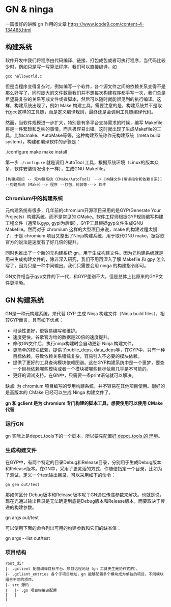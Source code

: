 # GN & ninga

一篇很好的讲解 gn 作用的文章 https://www.icode9.com/content-4-134465.html

## 构建系统

软件开发中我们将程序由代码编译、链接、打包成包或者可执行程序，当代码比较少时，例如只是写一写算法程序，我们可以直接编译。如
```
gcc helloworld.c
```
但是当程序变得复杂时，例如编写一个软件，各个源文件之间的依赖关系变得不是那么好写了，同时庞大的文件数量我们并不想每次构建程序都手写一次，我们总是希望将复杂的关系写成文件或者脚本，然后可以随时就能很见到的执行编译。这样，构建系统出现了，例如 Make 构建工具。需要注意的是，构建系统并不是取代gcc这样的工具链，而是定义编译规则，最终还是会调用工具链编译代码。

然而，当软件规模进一步扩大，特别是有多平台支持需求的时候，编写  Makefile 将是一件繁琐和乏味的事情，而且极容易出错。这时就出现了生成Makefile的工具，比如cmake、AutoMake等等，这种构建系统称作元构建系统（meta build system）。构建和编译软件的步骤是：

./configure
make
make install

第一步 `./configure` 就是调用 AutoTool 工具，根据系统环境（Linux的版本众多，软件安装情况也不一样），生成GNU Makefile。


```
[构建规则] -- 元构建系统（CMake/AutoTool） --> [构建文件(编译指令和依赖关系)] --构建系统 (Make)--> 程序 --打包，封装等---> 软件
```

### Chromium中的构建系统

元构建系统有很多，几年前的chromium开源项目采用的是GYP(Generate Your Projects）构建系统，而不是常见的 CMake。软件工程师根据GYP规则编写构建工程文件（通常以gyp, gypi为后缀），GYP工具根据gyp文件生成GNU Makefile。然而对于 chromium 这样的大型项目来说，make 的构建过程太慢了，于是 chromium 项目又整出了Ninja构建系统，用于取代GNU make，据谷歌官方的说法是速度有了好几倍的提升。

同时也推出了一个新的元构建系统 gn，用于生成构建文件。因为元构建系统就是用来生成构建文件的，除非深入研究，我们不用再深入了解 Makefile 和 gpy 怎么写了，因为只是一种中间输出。我们只需要会用 ninga 的构建指令即可。

GN文件相当于gyp文件的下一代，和GYP差别不大，但是总体上比原来的GYP文件更清晰。

## GN 构建系统

GN是一种元构建系统，来代替 GYP 生成 Ninja 构建文件（Ninja build files），相较GYP而言，具有如下优点：

- 可读性更好，更容易编写和维护。
- 速度更快，谷歌官方给的数据是20倍的速度提升。
- 修改GN文件后，执行ninja构建时会自动更新 Ninja 构建文件。
- 更简单的模块依赖，提供了public_deps, data_deps等，在GYP中，只有一种目标依赖，导致依赖关系错综复杂，容易引入不必要的模块依赖。
- 提供了更好的工具查询模块依赖图谱。这在GYP构建系统中是一个噩梦，要查一个目标依赖哪些模块或者一个模块被哪些目标依赖几乎是不可能的。
- 更好的调试支持。在GN中，只需要一条print语句就可以解决。

缺点:
为 chromium 项目编写的专用构建系统，并不容易在其他项目使用。很好的是高版本的 CMake 已经可以生成 Ninga 构建文件了。

**gn 和 gclient 是为 chromium 专门构建的脚本工具，想要使用可以使用 CMake 代替**

### 运行GN

gn 实际上是depot_tools下的一个脚本，所以要先[配置好 depot_tools 的 环境](https://commondatastorage.googleapis.com/chrome-infra-docs/flat/depot_tools/docs/html/depot_tools_tutorial.html#_setting_up)。


### 生成构建文件

在GYP中，有两个特定的目录Debug和Release目录，分别用于生成Debug版本和Release版本。在GN中，采用了更灵活的方式，你随便指定一个目录，比如为了测试，定义一个test输出目录，可以采用如下的命令：

```
gn gen out/test
```

那如何区分 Debug版本和Release版本呢？GN通过传递参数来解决。也就是说，现在光通过输出目录是无法确定到底是Debug版本和Release版本，而要取决于传递的构建参数。

gn args out/test

可以使用下面的命令列出可用的构建参数和它们的缺省值：

gn args --list out/test



### 项目结构

```
root_dir
|- .gclient 配置编译目标平台、项目远程地址（gn 工具天生是协作式的）。
|- .gclient_entries 各个子项目地址，gn 能够配置多个模块成为单独的项目，不同模块组合不同的项目。
|- src 源码
|   |- .gn 项目根编译配置
|   |- 
|
```